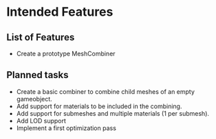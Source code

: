 Intended Features
==================

## List of Features
- Create a prototype MeshCombiner

## Planned tasks
- Create a basic combiner to combine child meshes of an empty gameobject.
- Add support for materials to be included in the combining.
- Add support for submeshes and multiple materials (1 per submesh).
- Add LOD support
- Implement a first optimization pass
